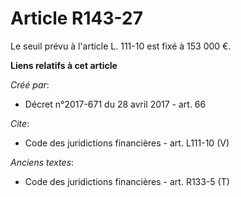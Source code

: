 # Article R143-27

Le seuil prévu à l'article L. 111-10 est fixé à 153 000 €.

**Liens relatifs à cet article**

_Créé par_:

  - Décret n°2017-671 du 28 avril 2017 - art. 66

_Cite_:

  - Code des juridictions financières - art. L111-10 (V)

_Anciens textes_:

  - Code des juridictions financières - art. R133-5 (T)
